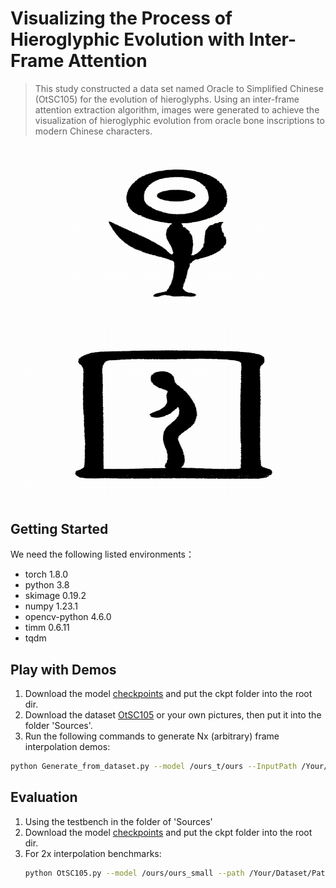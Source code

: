 # Visualizing the Process of Hieroglyphic Evolution with Inter-Frame Attention

> This study constructed a data set named Oracle to Simplified Chinese (OtSC105) for the evolution of hieroglyphs. Using an inter-frame attention extraction algorithm, images were generated to achieve the visualization of hieroglyphic evolution from oracle bone inscriptions to modern Chinese characters. 


![The Evolution of the Character ”Zao”(meaning early)](./figs/example1.gif)
![The Evolution of the Character ”Qiu”(meaning imprisonment)](./figs/example2.gif)
## Getting Started

We need the following listed environments：
- torch 1.8.0
- python 3.8
- skimage 0.19.2
- numpy 1.23.1
- opencv-python 4.6.0
- timm 0.6.11
- tqdm


## Play with Demos

1. Download the model [checkpoints](https://drive.google.com/drive/folders/1McOO_yt_bPIf0Zk2Ypk9wESXRsXHNaL1?usp=drive_link) and put the ckpt folder into the root dir.
2. Download the dataset [OtSC105](https://drive.google.com/drive/folders/1m4s5Lr2BnVDrhrJg_Pnz24xRn_p4fwcS?usp=drive_link) or your own pictures, then put it into the folder 'Sources'.
3. Run the following commands to generate Nx (arbitrary) frame interpolation demos:

```sh
python Generate_from_dataset.py --model /ours_t/ours --InputPath /Your/Dataset/Path --OutputPath /Your/Output/Path --n /Insert/Frames
```


## Evaluation

1. Using the testbench in the folder of 'Sources'
2. Download the model [checkpoints](https://drive.google.com/drive/folders/1McOO_yt_bPIf0Zk2Ypk9wESXRsXHNaL1?usp=drive_link) and put the ckpt folder into the root dir.
3. For 2x interpolation benchmarks:
   ```sh
   python OtSC105.py --model /ours/ours_small --path /Your/Dataset/Path
   ```

